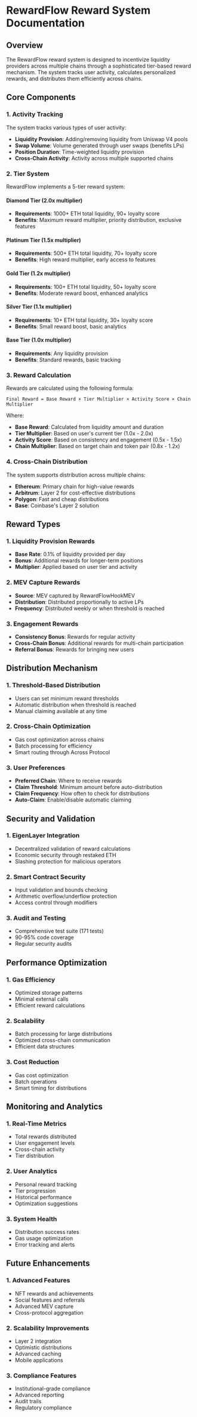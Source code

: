# RewardFlow Reward System Documentation

## Overview

The RewardFlow reward system is designed to incentivize liquidity providers across multiple chains through a sophisticated tier-based reward mechanism. The system tracks user activity, calculates personalized rewards, and distributes them efficiently across chains.

## Core Components

### 1. Activity Tracking

The system tracks various types of user activity:

- **Liquidity Provision**: Adding/removing liquidity from Uniswap V4 pools
- **Swap Volume**: Volume generated through user swaps (benefits LPs)
- **Position Duration**: Time-weighted liquidity provision
- **Cross-Chain Activity**: Activity across multiple supported chains

### 2. Tier System

RewardFlow implements a 5-tier reward system:

#### Diamond Tier (2.0x multiplier)
- **Requirements**: 1000+ ETH total liquidity, 90+ loyalty score
- **Benefits**: Maximum reward multiplier, priority distribution, exclusive features

#### Platinum Tier (1.5x multiplier)
- **Requirements**: 500+ ETH total liquidity, 70+ loyalty score
- **Benefits**: High reward multiplier, early access to features

#### Gold Tier (1.2x multiplier)
- **Requirements**: 100+ ETH total liquidity, 50+ loyalty score
- **Benefits**: Moderate reward boost, enhanced analytics

#### Silver Tier (1.1x multiplier)
- **Requirements**: 10+ ETH total liquidity, 30+ loyalty score
- **Benefits**: Small reward boost, basic analytics

#### Base Tier (1.0x multiplier)
- **Requirements**: Any liquidity provision
- **Benefits**: Standard rewards, basic tracking

### 3. Reward Calculation

Rewards are calculated using the following formula:

```
Final Reward = Base Reward × Tier Multiplier × Activity Score × Chain Multiplier
```

Where:
- **Base Reward**: Calculated from liquidity amount and duration
- **Tier Multiplier**: Based on user's current tier (1.0x - 2.0x)
- **Activity Score**: Based on consistency and engagement (0.5x - 1.5x)
- **Chain Multiplier**: Based on target chain and token pair (0.8x - 1.2x)

### 4. Cross-Chain Distribution

The system supports distribution across multiple chains:

- **Ethereum**: Primary chain for high-value rewards
- **Arbitrum**: Layer 2 for cost-effective distributions
- **Polygon**: Fast and cheap distributions
- **Base**: Coinbase's Layer 2 solution

## Reward Types

### 1. Liquidity Provision Rewards
- **Base Rate**: 0.1% of liquidity provided per day
- **Bonus**: Additional rewards for longer-term positions
- **Multiplier**: Applied based on user tier and activity

### 2. MEV Capture Rewards
- **Source**: MEV captured by RewardFlowHookMEV
- **Distribution**: Distributed proportionally to active LPs
- **Frequency**: Distributed weekly or when threshold is reached

### 3. Engagement Rewards
- **Consistency Bonus**: Rewards for regular activity
- **Cross-Chain Bonus**: Additional rewards for multi-chain participation
- **Referral Bonus**: Rewards for bringing new users

## Distribution Mechanism

### 1. Threshold-Based Distribution
- Users can set minimum reward thresholds
- Automatic distribution when threshold is reached
- Manual claiming available at any time

### 2. Cross-Chain Optimization
- Gas cost optimization across chains
- Batch processing for efficiency
- Smart routing through Across Protocol

### 3. User Preferences
- **Preferred Chain**: Where to receive rewards
- **Claim Threshold**: Minimum amount before auto-distribution
- **Claim Frequency**: How often to check for distributions
- **Auto-Claim**: Enable/disable automatic claiming

## Security and Validation

### 1. EigenLayer Integration
- Decentralized validation of reward calculations
- Economic security through restaked ETH
- Slashing protection for malicious operators

### 2. Smart Contract Security
- Input validation and bounds checking
- Arithmetic overflow/underflow protection
- Access control through modifiers

### 3. Audit and Testing
- Comprehensive test suite (171 tests)
- 90-95% code coverage
- Regular security audits

## Performance Optimization

### 1. Gas Efficiency
- Optimized storage patterns
- Minimal external calls
- Efficient reward calculations

### 2. Scalability
- Batch processing for large distributions
- Optimized cross-chain communication
- Efficient data structures

### 3. Cost Reduction
- Gas cost optimization
- Batch operations
- Smart timing for distributions

## Monitoring and Analytics

### 1. Real-Time Metrics
- Total rewards distributed
- User engagement levels
- Cross-chain activity
- Tier distribution

### 2. User Analytics
- Personal reward tracking
- Tier progression
- Historical performance
- Optimization suggestions

### 3. System Health
- Distribution success rates
- Gas usage optimization
- Error tracking and alerts

## Future Enhancements

### 1. Advanced Features
- NFT rewards and achievements
- Social features and referrals
- Advanced MEV capture
- Cross-protocol aggregation

### 2. Scalability Improvements
- Layer 2 integration
- Optimistic distributions
- Advanced caching
- Mobile applications

### 3. Compliance Features
- Institutional-grade compliance
- Advanced reporting
- Audit trails
- Regulatory compliance
